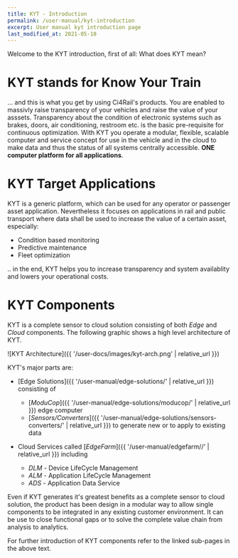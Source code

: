 ```yaml
---
title: KYT - Introduction
permalink: /user-manual/kyt-introduction
excerpt: User manual kyt introduction page
last_modified_at: 2021-05-10
---
```


Welcome to the KYT introduction, first of all: What does KYT mean?

# **KYT** stands for **K**now **Y**our **T**rain

... and this is what you get by using Ci4Rail's products. You are enabled to massivly raise transparency of your vehicles and raise the value of your asssets.
Transparency about the condition of electronic systems such as brakes, doors, air conditioning, restroom etc. is the basic pre-requisite for continuous optimization. With KYT you operate a modular, flexible, scalable computer and service concept for use in the vehicle and in the cloud to make data and thus the status of all systems centrally accessible. **ONE computer platform for all applications**.

# KYT Target Applications
KYT is a generic platform, which can be used for any operator or passenger asset application. Nevertheless it focuses on applications in rail and public transport where data shall be used to increase the value of a certain asset, especially: 
- Condition based monitoring 
- Predictive maintenance
- Fleet optimization 

.. in the end, KYT helps you to increase transparency and system availablity and lowers your operational costs. 



# KYT Components
KYT is a complete sensor to cloud solution consisting of both *Edge* and *Cloud* components. The following graphic shows a high level architecture of KYT. 

![KYT Architecture]({{ '/user-docs/images/kyt-arch.png' | relative_url }})


KYT's major parts are: 
- [Edge Solutions]({{ '/user-manual/edge-solutions/' | relative_url }}) consisting of 
    - [*ModuCop*]({{ '/user-manual/edge-solutions/moducop/' | relative_url }}) edge computer
    - [*Sensors/Converters*]({{ '/user-manual/edge-solutions/sensors-converters/' | relative_url }}) to generate new or to apply to existing data
     
- Cloud Services called  [*EdgeFarm*]({{ '/user-manual/edgefarm//' | relative_url }}) including
    - *DLM* - Device LifeCycle Management
    - *ALM* - Application LifeCycle Management  
    - *ADS* - Application Data Service 


Even if KYT generates it's greatest benefits as a complete sensor to cloud solution, the product has been design in a modular way to allow single components to be integrated in any existing customer environment. It can be use to close functional gaps or to solve the complete value chain from analysis to analytics. 


For further introduction of KYT components refer to the linked sub-pages in the above text. 